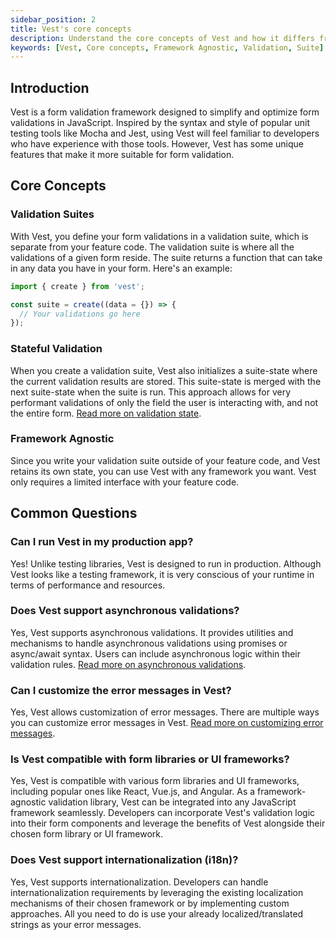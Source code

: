 ```yaml
---
sidebar_position: 2
title: Vest's core concepts
description: Understand the core concepts of Vest and how it differs from other validation libraries.
keywords: [Vest, Core concepts, Framework Agnostic, Validation, Suite]
---
```


## Introduction

Vest is a form validation framework designed to simplify and optimize form validations in JavaScript. Inspired by the syntax and style of popular unit testing tools like Mocha and Jest, using Vest will feel familiar to developers who have experience with those tools. However, Vest has some unique features that make it more suitable for form validation.

## Core Concepts

### Validation Suites

With Vest, you define your form validations in a validation suite, which is separate from your feature code. The validation suite is where all the validations of a given form reside. The suite returns a function that can take in any data you have in your form. Here's an example:

```js
import { create } from 'vest';

const suite = create((data = {}) => {
  // Your validations go here
});
```

### Stateful Validation

When you create a validation suite, Vest also initializes a suite-state where the current validation results are stored. This suite-state is merged with the next suite-state when the suite is run. This approach allows for very performant validations of only the field the user is interacting with, and not the entire form. [Read more on validation state](./understanding_state.md).

### Framework Agnostic

Since you write your validation suite outside of your feature code, and Vest retains its own state, you can use Vest with any framework you want. Vest only requires a limited interface with your feature code.

## Common Questions

### Can I run Vest in my production app?

Yes! Unlike testing libraries, Vest is designed to run in production. Although Vest looks like a testing framework, it is very conscious of your runtime in terms of performance and resources.

### Does Vest support asynchronous validations?

Yes, Vest supports asynchronous validations. It provides utilities and mechanisms to handle asynchronous validations using promises or async/await syntax. Users can include asynchronous logic within their validation rules. [Read more on asynchronous validations](./writing_tests/async_tests.md).

### Can I customize the error messages in Vest?

Yes, Vest allows customization of error messages. There are multiple ways you can customize error messages in Vest. [Read more on customizing error messages](./writing_tests/failing_with_a_custom_message.md).

### Is Vest compatible with form libraries or UI frameworks?

Yes, Vest is compatible with various form libraries and UI frameworks, including popular ones like React, Vue.js, and Angular. As a framework-agnostic validation library, Vest can be integrated into any JavaScript framework seamlessly. Developers can incorporate Vest's validation logic into their form components and leverage the benefits of Vest alongside their chosen form library or UI framework.

### Does Vest support internationalization (i18n)?

Yes, Vest supports internationalization. Developers can handle internationalization requirements by leveraging the existing localization mechanisms of their chosen framework or by implementing custom approaches. All you need to do is use your already localized/translated strings as your error messages.

